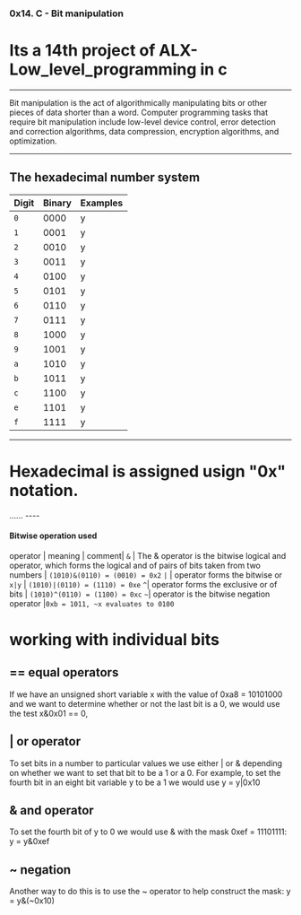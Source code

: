 ###  0x14. C - Bit manipulation

# Its a 14th project of ALX-Low_level_programming in c

-----------------------------------------

Bit manipulation is the act of algorithmically manipulating bits or other pieces of data shorter than a word. Computer programming tasks that require bit manipulation include low-level device control, error detection and correction algorithms, data compression, encryption algorithms, and optimization.

-------------
## The hexadecimal number system

  Digit          | Binary                        |Examples |
|----------------|-------------------------------|-----------------------------|
| `0` | 0000 | y |
| `1` | 0001 | y |
| `2` | 0010 | y |
| `3` | 0011 | y |
| `4` | 0100 | y |
| `5` | 0101 | y |
| `6` | 0110 | y |
| `7` | 0111 | y |
| `8` | 1000 | y |
| `9` | 1001 | y |
| `a` | 1010 | y |
| `b` | 1011 | y |
| `c` | 1100 | y |
| `e` | 1101 | y |
| `f` | 1111 | y |


------------
# Hexadecimal is assigned usign "0x" notation.

...... ----
#### Bitwise operation used
 operator | meaning | comment|
 `&` | The & operator is the bitwise logical and operator, which forms the logical and of pairs of bits taken from two numbers | `(1010)&(0110) = (0010) = 0x2`
 `|` | operator forms the bitwise or `x|y` | `(1010)|(0110) = (1110) = 0xe`
 `^`| operator forms the exclusive or of bits | `(1010)^(0110) = (1100) = 0xc`
 `~`| operator is the bitwise negation operator |`0xb = 1011, ~x evaluates to 0100`

 # working with individual bits

## == equal operators
  If we have an unsigned short variable x with the value of 0xa8 = 10101000 and we want to determine whether or not the last bit is a 0, we would use the test x&0x01 == 0,
## | or operator
  To set bits in a number to particular values we use either | or & depending on whether we want to set that bit to be a 1 or a 0. For example, to set the fourth bit in an eight bit variable y to be a 1 we would use y = y|0x10

## & and operator
  To set the fourth bit of y to 0 we would use & with the mask 0xef = 11101111: y = y&0xef

## ~ negation
Another way to do this is to use the ~ operator to help construct the mask: y = y&(~0x10)

